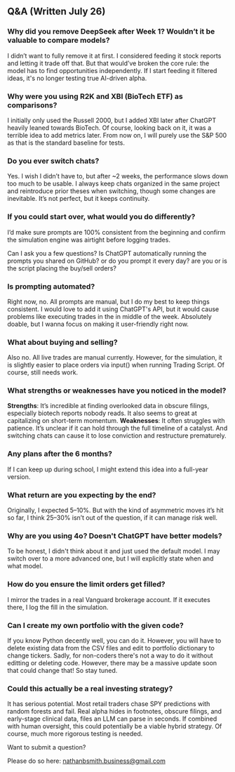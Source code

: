 ## Q&A (Written July 26)

### Why did you remove DeepSeek after Week 1? Wouldn’t it be valuable to compare models?
I didn’t want to fully remove it at first. I considered feeding it stock reports and letting it trade off that. But that would’ve broken the core rule: the model has to find opportunities independently. If I start feeding it filtered ideas, it's no longer testing true AI-driven alpha.

### Why were you using R2K and XBI (BioTech ETF) as comparisons?
I initially only used the Russell 2000, but I added XBI later after ChatGPT heavily leaned towards BioTech. Of course, looking back on it, it was a terrible idea to add metrics later. From now on, I will purely use the S&P 500 as that is the standard baseline for tests.
### Do you ever switch chats?
Yes. I wish I didn’t have to, but after ~2 weeks, the performance slows down too much to be usable. I always keep chats organized in the same project and reintroduce prior theses when switching, though some changes are inevitable. It’s not perfect, but it keeps continuity.

### If you could start over, what would you do differently?
I’d make sure prompts are 100% consistent from the beginning and confirm the simulation engine was airtight before logging trades.

Can I ask you a few questions? Is ChatGPT automatically running the prompts you shared on GitHub? or do you prompt it every day? are you or is the script placing the buy/sell orders?

### Is prompting automated?

Right now, no. All prompts are manual, but I do my best to keep things consistent.  I would love to add it using ChatGPT's API, but it would cause problems like executing trades in the in middle of the week. Absolutely doable, but I wanna focus on making it user-friendly right now.

### What about buying and selling?

Also no. All live trades are manual currently. However, for the simulation, it is slightly easier to place orders via input() when running Trading Script. Of course, still needs work.

### What strengths or weaknesses have you noticed in the model?
**Strengths**: It’s incredible at finding overlooked data in obscure filings, especially biotech reports nobody reads. It also seems to great at capitalizing on short-term momentum.
**Weaknesses**: It often struggles with patience. It’s unclear if it can hold through the full timeline of a catalyst. And switching chats can cause it to lose conviction and restructure prematurely.

### Any plans after the 6 months?
If I can keep up during school, I might extend this idea into a full-year version.

### What return are you expecting by the end?
Originally, I expected 5–10%. But with the kind of asymmetric moves it’s hit so far, I think 25–30% isn’t out of the question, if it can manage risk well.

### Why are you using 4o? Doesn't ChatGPT have better models?
To be honest, I didn't think about it and just used the default model. I may switch over to a more advanced one, but I will explicitly state when and what model. 

### How do you ensure the limit orders get filled?
I mirror the trades in a real Vanguard brokerage account. If it executes there, I log the fill in the simulation.

### Can I create my own portfolio with the given code?
If you know Python decently well, you can do it. However, you will have to delete existing data from the CSV files and edit to portfolio dictionary to change tickers. Sadly, for non-coders there's not a way to do it without editting or deleting code. However, there may be a massive update soon that could change that! So stay tuned.

### Could this actually be a real investing strategy?
It has serious potential. Most retail traders chase SPY predictions with random forests and fail. Real alpha hides in footnotes, obscure filings, and early-stage clinical data, files an LLM can parse in seconds. If combined with human oversight, this could potentially be a viable hybrid strategy. Of course, much more rigorous testing is needed. 

Want to submit a question? 

Please do so here: nathanbsmith.business@gmail.com
